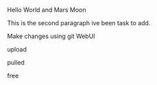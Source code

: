 Hello World and Mars Moon

This is the second paragraph ive been task to add.

Make changes using git WebUI

upload

pulled

free
